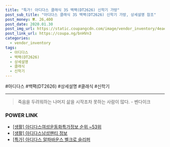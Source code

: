 ```yaml
--- 
title: "특가! 아디다스 클래식 3S 백팩(DT2626) 신학기 가방" 
post_sub_title: "아디다스 클래식 3S 백팩(DT2626) 신학기 가방, 상세설명 참조" 
post_money: ₩. 26,400 
post_date: 2020.01.30 
post_img_url: https://static.coupangcdn.com/image/vendor_inventory/4eae/5bf63ea541d81148c2ad0cb7c807f318b046ca75c7a740af064c998f5e19.jpg 
post_link_url: https://coupa.ng/bnHVn3 
categories: 
  - vendor_inventory 
tags: 
  - 아디다스 
  - 백팩(DT2626) 
  - 상세설명 
  - 클래식 
  - 신학기 
--- 
```

  #아디다스 #백팩(DT2626) #상세설명 #클래식 #신학기 
<hr> 

> 죽음을 두려워하는 나머지 삶을 시작조차 못하는 사람이 많다. - 벤다이크 


### POWER LINK

* <a href="https://blog.naver.com/sakai111/221773455804" target="_blank"> [생활] 아디다스여성운동화특가정보 순위 ~53위</a>
* <a href="https://blog.naver.com/fash111/221768673931" target="_blank"> [생활] 아디다스남성팬티 정보 </a>
* <a href="https://blog.naver.com/an0733/221785944884" target="_blank">[특가] 아디다스 알파바운스 벨크로 슬리퍼</a>
